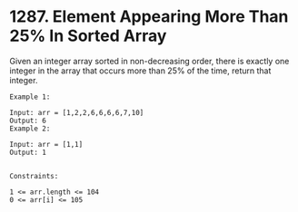 # 1287. Element Appearing More Than 25% In Sorted Array

Given an integer array sorted in non-decreasing order, there is exactly one integer in the array that occurs more than 25% of the time, return that integer.

```
Example 1:

Input: arr = [1,2,2,6,6,6,6,7,10]
Output: 6
Example 2:

Input: arr = [1,1]
Output: 1


Constraints:

1 <= arr.length <= 104
0 <= arr[i] <= 105
```